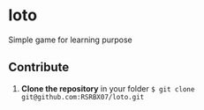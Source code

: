 

# loto
Simple game for learning purpose

## Contribute

1. **Clone the repository** in your folder `$ git clone git@github.com:RSRBX07/loto.git`
